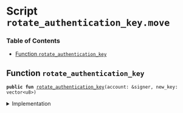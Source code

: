 
<a name="SCRIPT"></a>

# Script `rotate_authentication_key.move`

### Table of Contents

-  [Function `rotate_authentication_key`](#SCRIPT_rotate_authentication_key)



<a name="SCRIPT_rotate_authentication_key"></a>

## Function `rotate_authentication_key`



<pre><code><b>public</b> <b>fun</b> <a href="#SCRIPT_rotate_authentication_key">rotate_authentication_key</a>(account: &signer, new_key: vector&lt;u8&gt;)
</code></pre>



<details>
<summary>Implementation</summary>


<pre><code><b>fun</b> <a href="#SCRIPT_rotate_authentication_key">rotate_authentication_key</a>(account: &signer, new_key: vector&lt;u8&gt;) {
  <b>let</b> key_rotation_capability = <a href="../../modules/doc/LibraAccount.md#0x1_LibraAccount_extract_key_rotation_capability">LibraAccount::extract_key_rotation_capability</a>(account);
  <a href="../../modules/doc/LibraAccount.md#0x1_LibraAccount_rotate_authentication_key">LibraAccount::rotate_authentication_key</a>(&key_rotation_capability, new_key);
  <a href="../../modules/doc/LibraAccount.md#0x1_LibraAccount_restore_key_rotation_capability">LibraAccount::restore_key_rotation_capability</a>(key_rotation_capability);
}
</code></pre>



</details>
